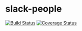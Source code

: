 # slack-people
[![Build Status](https://secure.travis-ci.org/Kauabunga/slack-people.png?branch=master)](https://travis-ci.org/Kauabunga/slack-people)
[![Coverage Status](https://coveralls.io/repos/Kauabunga/slack-people/badge.svg?branch=master)](https://coveralls.io/r/Kauabunga/slack-people/?branch=master)
